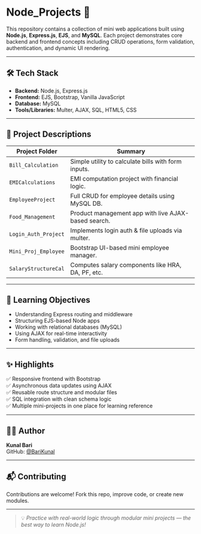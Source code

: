# Node_Projects 🚀

This repository contains a collection of mini web applications built using **Node.js**, **Express.js**, **EJS**, and **MySQL**. Each project demonstrates core backend and frontend concepts including CRUD operations, form validation, authentication, and dynamic UI rendering.



---

## 🛠️ Tech Stack

- **Backend:** Node.js, Express.js  
- **Frontend:** EJS, Bootstrap, Vanilla JavaScript  
- **Database:** MySQL  
- **Tools/Libraries:** Multer, AJAX, SQL, HTML5, CSS

---


## 📌 Project Descriptions

| Project Folder         | Summary |
|------------------------|---------|
| `Bill_Calculation`     | Simple utility to calculate bills with form inputs. |
| `EMICalculations`      | EMI computation project with financial logic. |
| `EmployeeProject`      | Full CRUD for employee details using MySQL DB. |
| `Food_Management`      | Product management app with live AJAX-based search. |
| `Login_Auth_Project`   | Implements login auth & file uploads via multer. |
| `Mini_Proj_Employee`   | Bootstrap UI-based mini employee manager. |
| `SalaryStructureCal`   | Computes salary components like HRA, DA, PF, etc. |

---

## 🧠 Learning Objectives

- Understanding Express routing and middleware
- Structuring EJS-based Node apps
- Working with relational databases (MySQL)
- Using AJAX for real-time interactivity
- Form handling, validation, and file uploads

---

## ✨ Highlights

✅ Responsive frontend with Bootstrap  
✅ Asynchronous data updates using AJAX  
✅ Reusable route structure and modular files  
✅ SQL integration with clean schema logic  
✅ Multiple mini-projects in one place for learning reference

---

## 👨‍💻 Author

**Kunal Bari**  
GitHub: [@BariKunal](https://github.com/BariKunal)

---

## 📬 Contributing

Contributions are welcome! Fork this repo, improve code, or create new modules.


---

> 💡 *Practice with real-world logic through modular mini projects — the best way to learn Node.js!*



